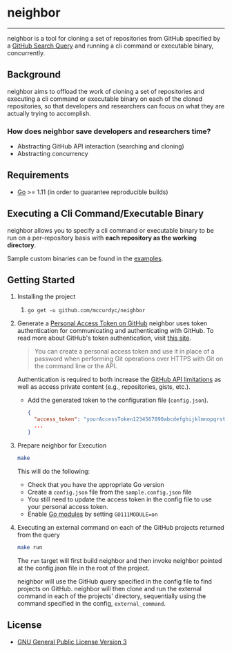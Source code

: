 # neighbor
---

neighbor is a tool for cloning a set of repositories from GitHub specified by a
[GitHub Search Query](https://help.github.com/en/articles/searching-for-repositories)
and running a cli command or executable binary, concurrently.

## Background

neighbor aims to offload the work of cloning a set of repositories and executing
a cli command or executable binary on each of the cloned repositories, so that developers
and researchers can focus on what they are actually trying to accomplish.

### How does neighbor save developers and researchers time?
+ Abstracting GitHub API interaction (searching and cloning)
+ Abstracting concurrency

## Requirements
+ [Go](https://golang.org/dl/) >= 1.11 (in order to guarantee reproducible builds)

## Executing a Cli Command/Executable Binary
neighbor allows you to specify a cli command or executable binary to be run on
a per-repository basis with **each repository as the working directory**.

Sample custom binaries can be found in the [examples](./_examples).

## Getting Started
1. Installing the project
    1. `go get -u github.com/mccurdyc/neighbor`

2. Generate a [Personal Access Token on GitHub](https://github.com/settings/tokens)
    neighbor uses token authentication for communicating and authenticating with GitHub.
    To read more about GitHub's token authentication, visit [this site](https://help.github.com/articles/creating-a-personal-access-token-for-the-command-line/).

    > You can create a personal access token and use it in place of a password when performing Git operations over HTTPS with Git on the command line or the API.

    Authentication is required to both increase the [GitHub API limitations](https://godoc.org/github.com/google/go-github/github#hdr-Rate_Limiting)
    as well as access private content (e.g., repositories, gists, etc.).

    + Add the generated token to the configuration file (`config.json`).
      ```json
      {
        "access_token": "yourAccessToken1234567890abcdefghijklmnopqrstuvwxyz",
        ...
      }
      ```
3. Prepare neighbor for Execution
    ```bash
    make
    ```

    This will do the following:
    + Check that you have the appropriate Go version
    + Create a `config.json` file from the `sample.config.json` file
    + You still need to update the access token in the config file to use your personal access token.
    + Enable [Go modules](https://github.com/golang/go/wiki/Modules) by setting `GO111MODULE=on`

4. Executing an external command on each of the GitHub projects returned from the query
    ```bash
    make run
    ```

    The `run` target will first build neighbor and then invoke neighbor pointed
    at the config.json file in the root of the project.

    neighbor will use the GitHub query specified in the config file to find projects
    on GitHub. neighbor will then clone and run the external command in each of the
    projects' directory, sequentially using the command specified in the config, `external_command`.

## License
+ [GNU General Public License Version 3](./LICENSE)
